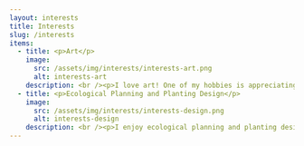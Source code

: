 ```yaml
---
layout: interests
title: Interests
slug: /interests
items:
  - title: <p>Art</p>
    image:
      src: /assets/img/interests/interests-art.png
      alt: interests-art
    description: <br /><p>I love art! One of my hobbies is appreciating traditional artworks and collecting beautiful pictures no matter paintings or photos. I do some painting too, and I dabble in making animation recently. I always put my works on <a href="https://space.bilibili.com/659367/video">Bilibili</a></p><br />
  - title: <p>Ecological Planning and Planting Design</p>
    image:
      src: /assets/img/interests/interests-design.png
      alt: interests-design
    description: <br /><p>I enjoy ecological planning and planting design. And I would like to make my planning more rational.</p><br />
---
```



<br />
<br />
